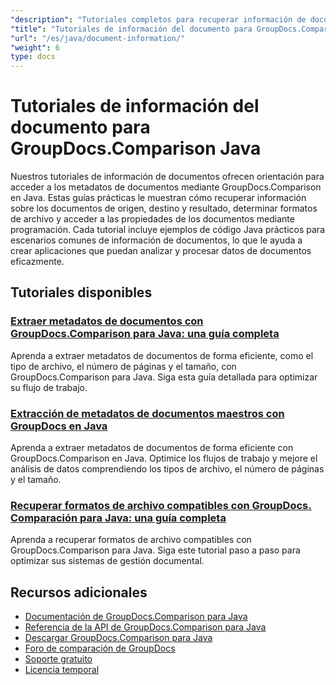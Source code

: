 ```yaml
---
"description": "Tutoriales completos para recuperar información de documentos y formatos admitidos con GroupDocs.Comparison para Java."
"title": "Tutoriales de información del documento para GroupDocs.Comparison Java"
"url": "/es/java/document-information/"
"weight": 6
type: docs
---
```

# Tutoriales de información del documento para GroupDocs.Comparison Java

Nuestros tutoriales de información de documentos ofrecen orientación para acceder a los metadatos de documentos mediante GroupDocs.Comparison en Java. Estas guías prácticas le muestran cómo recuperar información sobre los documentos de origen, destino y resultado, determinar formatos de archivo y acceder a las propiedades de los documentos mediante programación. Cada tutorial incluye ejemplos de código Java prácticos para escenarios comunes de información de documentos, lo que le ayuda a crear aplicaciones que puedan analizar y procesar datos de documentos eficazmente.

## Tutoriales disponibles

### [Extraer metadatos de documentos con GroupDocs.Comparison para Java: una guía completa](./extract-document-info-groupdocs-comparison-java/)
Aprenda a extraer metadatos de documentos de forma eficiente, como el tipo de archivo, el número de páginas y el tamaño, con GroupDocs.Comparison para Java. Siga esta guía detallada para optimizar su flujo de trabajo.

### [Extracción de metadatos de documentos maestros con GroupDocs en Java](./groupdocs-comparison-java-document-extraction/)
Aprenda a extraer metadatos de documentos de forma eficiente con GroupDocs.Comparison en Java. Optimice los flujos de trabajo y mejore el análisis de datos comprendiendo los tipos de archivo, el número de páginas y el tamaño.

### [Recuperar formatos de archivo compatibles con GroupDocs. Comparación para Java: una guía completa](./groupdocs-comparison-java-supported-formats/)
Aprenda a recuperar formatos de archivo compatibles con GroupDocs.Comparison para Java. Siga este tutorial paso a paso para optimizar sus sistemas de gestión documental.

## Recursos adicionales

- [Documentación de GroupDocs.Comparison para Java](https://docs.groupdocs.com/comparison/java/)
- [Referencia de la API de GroupDocs.Comparison para Java](https://reference.groupdocs.com/comparison/java/)
- [Descargar GroupDocs.Comparison para Java](https://releases.groupdocs.com/comparison/java/)
- [Foro de comparación de GroupDocs](https://forum.groupdocs.com/c/comparison)
- [Soporte gratuito](https://forum.groupdocs.com/)
- [Licencia temporal](https://purchase.groupdocs.com/temporary-license/)